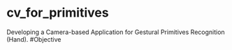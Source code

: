 # cv_for_primitives
Developing a Camera-based Application for Gestural Primitives Recognition (Hand).
#Objective

